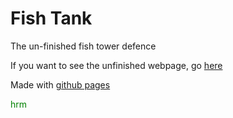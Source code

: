 # Fish Tank
The un-finished fish tower defence

If you want to see the unfinished webpage, go [here](https://titanium-programming.github.io/FishTank)

Made with [github pages](https://pages.github.com)
<p style = "color: green;">hrm</p>
